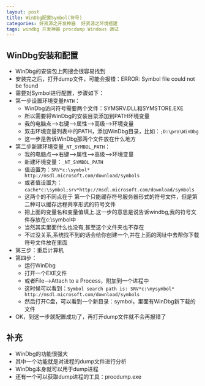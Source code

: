 ```yaml
---
layout: post
title: WinDbg配置Symbol(符号) 
categories: 好资源之开发神器  好资源之环境搭建
tags: windbg 开发神器 procdump Windows 调试
---
```


## WinDbg安装和配置

* WinDbg的安装包上网搜会很容易找到
* 安装完之后，打开dump文件，可能会报错：ERROR: Symbol file could not be found
* 需要对Symbol进行配置，步骤如下：
* 第一步设置环境变量`PATH`：
  * WinDbg访问符号需要两个文件：SYMSRV.DLL和SYMSTORE.EXE
  * 所以需要将WinDbg的安装目录添加到PATH环境变量
  * 我的电脑点-->右键-->属性-->高级-->环境变量
  * 双击环境变量列表中的PATH，添加WinDbg目录，比如：`;D:\pro\WinDbg`
  * 这一步是告诉WinDbg那两个文件放在什么地方
* 第二步新建环境变量`_NT_SYMBOL_PATH`：
  * 我的电脑点-->右键-->属性-->高级-->环境变量
  * 新建环境变量：`_NT_SYMBOL_PATH`
  * 值设置为：`SRV*c:\symbol* http://msdl.microsoft.com/download/symbols`
  * 或者值设置为：`cache*c:\symbol;srv*http://msdl.microsoft.com/download/symbols`
  * 这两个的不同点在于 第一个只能缓存符号服务器形式的符号文件，但是第二种可以缓存远程共享形式的符号文件
  * 把上面的变量名和变量值填上.这一步的意思是说告诉windbg,我的符号文件存放在c:\symbol中
  * 当然其实里面什么也没有,甚至这个文件夹也不存在
  * 不过没关系,系统找不到的话会给你创建一个,并在上面的网址中去帮你下载符号文件放在里面
* 第三步：重启计算机
* 第四步：
  * 运行WinDbg
  * 打开一个EXE文件
  * 或者File-->Attach to a Process，附加到一个进程中
  * 这时候可以看到：`Symbol search path is: SRV*c:\mysymbol* http://msdl.microsoft.com/download/symbols`
  * 然后打开C盘，可以看到一个新目录：symbol，里面有WinDbg新下载的文件
* OK，到这一步就配置成功了，再打开dump文件就不会再报错了

## 补充

* WinDbg的功能很强大
* 其中一个功能就是对进程的dump文件进行分析
* WinDbg本身就可以用于dump进程
* 还有一个可以获取dump进程的工具：procdump.exe
